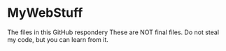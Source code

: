 # MyWebStuff
The files in this GitHub respondery
These are NOT final files.
Do not steal my code, but you can learn from it.
